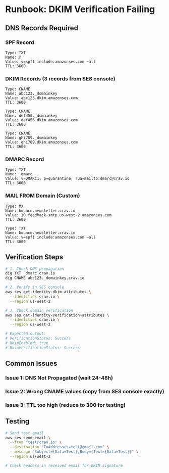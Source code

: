 # Runbook: DKIM Verification Failing

## DNS Records Required

### SPF Record
```
Type: TXT
Name: @
Value: v=spf1 include:amazonses.com ~all
TTL: 3600
```

### DKIM Records (3 records from SES console)
```
Type: CNAME
Name: abc123._domainkey
Value: abc123.dkim.amazonses.com
TTL: 3600

Type: CNAME
Name: def456._domainkey
Value: def456.dkim.amazonses.com
TTL: 3600

Type: CNAME
Name: ghi789._domainkey
Value: ghi789.dkim.amazonses.com
TTL: 3600
```

### DMARC Record
```
Type: TXT
Name: _dmarc
Value: v=DMARC1; p=quarantine; rua=mailto:dmarc@crav.io
TTL: 3600
```

### MAIL FROM Domain (Custom)
```
Type: MX
Name: bounce.newsletter.crav.io
Value: 10 feedback-smtp.us-west-2.amazonses.com
TTL: 3600

Type: TXT
Name: bounce.newsletter.crav.io
Value: v=spf1 include:amazonses.com ~all
TTL: 3600
```

## Verification Steps

```bash
# 1. Check DNS propagation
dig TXT _dmarc.crav.io
dig CNAME abc123._domainkey.crav.io

# 2. Verify in SES console
aws ses get-identity-dkim-attributes \
  --identities crav.io \
  --region us-west-2

# 3. Check domain verification
aws ses get-identity-verification-attributes \
  --identities crav.io \
  --region us-west-2

# Expected output:
# VerificationStatus: Success
# DkimEnabled: true
# DkimVerificationStatus: Success
```

## Common Issues

### Issue 1: DNS Not Propagated (wait 24-48h)
### Issue 2: Wrong CNAME values (copy from SES console exactly)
### Issue 3: TTL too high (reduce to 300 for testing)

## Testing
```bash
# Send test email
aws ses send-email \
  --from "test@crav.io" \
  --destination "ToAddresses=test@gmail.com" \
  --message "Subject={Data=Test},Body={Text={Data=Test}}" \
  --region us-west-2

# Check headers in received email for DKIM signature
```
